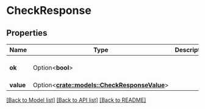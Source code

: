 # CheckResponse

## Properties

Name | Type | Description | Notes
------------ | ------------- | ------------- | -------------
**ok** | Option<**bool**> |  | [optional][default to true]
**value** | Option<[**crate::models::CheckResponseValue**](CheckResponse_value.md)> |  | [optional]

[[Back to Model list]](../README.md#documentation-for-models) [[Back to API list]](../README.md#documentation-for-api-endpoints) [[Back to README]](../README.md)


